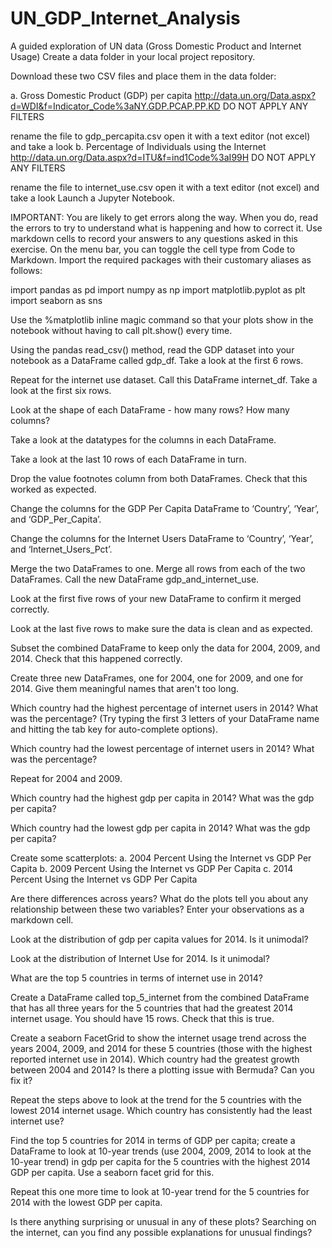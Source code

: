 # UN_GDP_Internet_Analysis

A guided exploration of UN data (Gross Domestic Product and Internet Usage)
Create a data folder in your local project repository.

Download these two CSV files and place them in the data folder:

a. Gross Domestic Product (GDP) per capita http://data.un.org/Data.aspx?d=WDI&f=Indicator_Code%3aNY.GDP.PCAP.PP.KD DO NOT APPLY ANY FILTERS

rename the file to gdp_percapita.csv
open it with a text editor (not excel) and take a look
b. Percentage of Individuals using the Internet http://data.un.org/Data.aspx?d=ITU&f=ind1Code%3aI99H DO NOT APPLY ANY FILTERS

rename the file to internet_use.csv
open it with a text editor (not excel) and take a look
Launch a Jupyter Notebook.

IMPORTANT: You are likely to get errors along the way. When you do, read the errors to try to understand what is happening and how to correct it.
Use markdown cells to record your answers to any questions asked in this exercise. On the menu bar, you can toggle the cell type from Code to Markdown.
Import the required packages with their customary aliases as follows:

import pandas as pd
import numpy as np
import matplotlib.pyplot as plt
import seaborn as sns

Use the %matplotlib inline magic command so that your plots show in the notebook without having to call plt.show() every time.

Using the pandas read_csv() method, read the GDP dataset into your notebook as a DataFrame called gdp_df. Take a look at the first 6 rows.

Repeat for the internet use dataset. Call this DataFrame internet_df. Take a look at the first six rows.

Look at the shape of each DataFrame - how many rows? How many columns?

Take a look at the datatypes for the columns in each DataFrame.

Take a look at the last 10 rows of each DataFrame in turn.

Drop the value footnotes column from both DataFrames. Check that this worked as expected.

Change the columns for the GDP Per Capita DataFrame to ‘Country’, ‘Year’, and ‘GDP_Per_Capita’.

Change the columns for the Internet Users DataFrame to ‘Country’, ‘Year’, and ‘Internet_Users_Pct’.

Merge the two DataFrames to one. Merge all rows from each of the two DataFrames. Call the new DataFrame gdp_and_internet_use.

Look at the first five rows of your new DataFrame to confirm it merged correctly.

Look at the last five rows to make sure the data is clean and as expected.

Subset the combined DataFrame to keep only the data for 2004, 2009, and 2014. Check that this happened correctly.

Create three new DataFrames, one for 2004, one for 2009, and one for 2014. Give them meaningful names that aren't too long.

Which country had the highest percentage of internet users in 2014? What was the percentage? (Try typing the first 3 letters of your DataFrame name and hitting the tab key for auto-complete options).

Which country had the lowest percentage of internet users in 2014? What was the percentage?

Repeat for 2004 and 2009.

Which country had the highest gdp per capita in 2014? What was the gdp per capita?

Which country had the lowest gdp per capita in 2014? What was the gdp per capita?

Create some scatterplots:
a. 2004 Percent Using the Internet vs GDP Per Capita
b. 2009 Percent Using the Internet vs GDP Per Capita
c. 2014 Percent Using the Internet vs GDP Per Capita

Are there differences across years? What do the plots tell you about any relationship between these two variables? Enter your observations as a markdown cell.

Look at the distribution of gdp per capita values for 2014. Is it unimodal?

Look at the distribution of Internet Use for 2014. Is it unimodal?

What are the top 5 countries in terms of internet use in 2014?

Create a DataFrame called top_5_internet from the combined DataFrame that has all three years for the 5 countries that had the greatest 2014 internet usage. You should have 15 rows. Check that this is true.

Create a seaborn FacetGrid to show the internet usage trend across the years 2004, 2009, and 2014 for these 5 countries (those with the highest reported internet use in 2014). Which country had the greatest growth between 2004 and 2014? Is there a plotting issue with Bermuda? Can you fix it?

Repeat the steps above to look at the trend for the 5 countries with the lowest 2014 internet usage. Which country has consistently had the least internet use?

Find the top 5 countries for 2014 in terms of GDP per capita; create a DataFrame to look at 10-year trends (use 2004, 2009, 2014 to look at the 10-year trend) in gdp per capita for the 5 countries with the highest 2014 GDP per capita. Use a seaborn facet grid for this.

Repeat this one more time to look at 10-year trend for the 5 countries for 2014 with the lowest GDP per capita.

Is there anything surprising or unusual in any of these plots? Searching on the internet, can you find any possible explanations for unusual findings?

